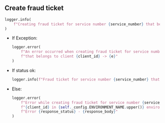 ## Create fraud ticket

```python
logger.info(
    f"Creating fraud ticket for service number {service_number} that belongs to client {client_id}..."
)
```
* If Exception:
  ```python
  logger.error(
      f"An error occurred when creating fraud ticket for service number {service_number} "
      f"that belongs to client {client_id} -> {e}"
  )
  ```
* If status ok:
  ```python
  logger.info(f"Fraud ticket for service number {service_number} that belongs to client {client_id} created!")
  ```
* Else:
  ```python
  logger.error(
      f"Error while creating fraud ticket for service number {service_number} that belongs to client "
      f"{client_id} in {self._config.ENVIRONMENT_NAME.upper()} environment: "
      f"Error {response_status} - {response_body}"
  )
  ```